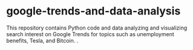 # google-trends-and-data-analysis
This repository contains Python code and data analyzing and visualizing search interest on Google Trends for topics such as unemployment benefits, Tesla, and Bitcoin. .
